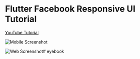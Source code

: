 # Flutter Facebook Responsive UI Tutorial

[YouTube Tutorial](https://youtu.be/HvLb5gdUfDE)

![Mobile Screenshot](screenshots/facebook-mobile.png)

![Web Screenshot](screenshots/facebook-web.png)# eyebook

